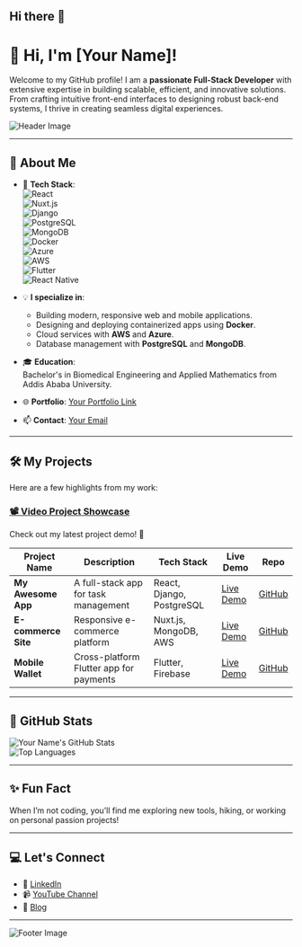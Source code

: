 ## Hi there 👋

<!--
**SamiSolomon/SamiSolomon** is a ✨ _special_ ✨ repository because its `README.md` (this file) appears on your GitHub profile.

Here are some ideas to get you started:

- 🔭 I’m currently working on ...
- 🌱 I’m currently learning ...
- 👯 I’m looking to collaborate on ...
- 🤔 I’m looking for help with ...
- 💬 Ask me about ...
- 📫 How to reach me: ...
- 😄 Pronouns: ...
- ⚡ Fun fact: ...
-->

# 👋 Hi, I'm [Your Name]!

Welcome to my GitHub profile! I am a **passionate Full-Stack Developer** with extensive expertise in building scalable, efficient, and innovative solutions. From crafting intuitive front-end interfaces to designing robust back-end systems, I thrive in creating seamless digital experiences.

![Header Image](https://via.placeholder.com/1200x300.png?text=Your+GitHub+Banner) <!-- Replace with your custom banner -->

---

## 🚀 About Me

- 🌟 **Tech Stack**:  
  ![React](https://img.shields.io/badge/-React-61DAFB?logo=react&logoColor=white)  
  ![Nuxt.js](https://img.shields.io/badge/-Nuxt.js-00C58E?logo=nuxt.js&logoColor=white)  
  ![Django](https://img.shields.io/badge/-Django-092E20?logo=django&logoColor=white)  
  ![PostgreSQL](https://img.shields.io/badge/-PostgreSQL-336791?logo=postgresql&logoColor=white)  
  ![MongoDB](https://img.shields.io/badge/-MongoDB-47A248?logo=mongodb&logoColor=white)  
  ![Docker](https://img.shields.io/badge/-Docker-2496ED?logo=docker&logoColor=white)  
  ![Azure](https://img.shields.io/badge/-Azure-0078D7?logo=microsoft-azure&logoColor=white)  
  ![AWS](https://img.shields.io/badge/-AWS-232F3E?logo=amazon-aws&logoColor=white)  
  ![Flutter](https://img.shields.io/badge/-Flutter-02569B?logo=flutter&logoColor=white)  
  ![React Native](https://img.shields.io/badge/-React%20Native-61DAFB?logo=react&logoColor=white)  

- 💡 **I specialize in**:
  - Building modern, responsive web and mobile applications.
  - Designing and deploying containerized apps using **Docker**.
  - Cloud services with **AWS** and **Azure**.
  - Database management with **PostgreSQL** and **MongoDB**.

- 🎓 **Education**:  
  Bachelor's in Biomedical Engineering and Applied Mathematics from Addis Ababa University.

- 🌐 **Portfolio**: [Your Portfolio Link](#)  
- 📫 **Contact**: [Your Email](mailto:youremail@example.com)

---

## 🛠️ My Projects

Here are a few highlights from my work:

### [📽 Video Project Showcase](https://youtu.be/example) <!-- Add your own video link -->
Check out my latest project demo! 🎥

| Project Name       | Description                                   | Tech Stack              | Live Demo      | Repo       |
|--------------------|-----------------------------------------------|-------------------------|----------------|------------|
| **My Awesome App** | A full-stack app for task management          | React, Django, PostgreSQL | [Live Demo](#) | [GitHub](#) |
| **E-commerce Site**| Responsive e-commerce platform                | Nuxt.js, MongoDB, AWS  | [Live Demo](#) | [GitHub](#) |
| **Mobile Wallet**  | Cross-platform Flutter app for payments       | Flutter, Firebase       | [Live Demo](#) | [GitHub](#) |

---

## 🌟 GitHub Stats

![Your Name's GitHub Stats](https://github-readme-stats.vercel.app/api?username=yourusername&show_icons=true&theme=radical)  
![Top Languages](https://github-readme-stats.vercel.app/api/top-langs/?username=yourusername&layout=compact&theme=radical)

---

## ✨ Fun Fact

When I’m not coding, you’ll find me exploring new tools, hiking, or working on personal passion projects!

---

## 💻 Let's Connect

- 💼 [LinkedIn](https://linkedin.com/in/yourprofile)  
- 📹 [YouTube Channel](https://youtube.com/yourchannel)  
- 📝 [Blog](https://yourblog.com)  

---

![Footer Image](https://via.placeholder.com/1200x100.png?text=Thanks+for+visiting+my+profile!)
